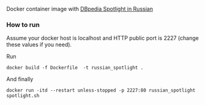 Docker container image with [DBpedia Spotlight in Russian](http://dbpedia.org) 

### How to run

Assume your docker host is localhost and HTTP public port is 2227 (change these values if you need).

Run
    
    docker build -f Dockerfile  -t russian_spotlight .

And finally

    docker run -itd --restart unless-stopped -p 2227:80 russian_spotlight spotlight.sh


